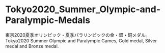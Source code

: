 # Tokyo2020_Summer_Olympic-and-Paralympic-Medals
東京2020夏季オリンピック・夏季パラリンピックの金・銀・銅メダル。Tokyo2020 Summer Olympic and Paralympic Games, Gold medal, Silver medal and Bronze medal.
